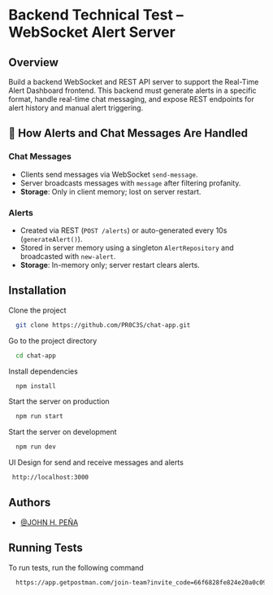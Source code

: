 
# Backend Technical Test – WebSocket Alert Server





## Overview
Build a backend WebSocket and REST API server to support the Real-Time Alert Dashboard
frontend.
This backend must generate alerts in a specific format, handle real-time chat messaging, and
expose REST endpoints for alert history and manual alert triggering.
## 💾 How Alerts and Chat Messages Are Handled

### Chat Messages
- Clients send messages via WebSocket `send-message`.
- Server broadcasts messages with `message` after filtering profanity.
- **Storage**: Only in client memory; lost on server restart.

### Alerts
- Created via REST (`POST /alerts`) or auto-generated every 10s (`generateAlert()`).
- Stored in server memory using a singleton `AlertRepository` and broadcasted with `new-alert`.
- **Storage**: In-memory only; server restart clears alerts.
## Installation

Clone the project

```bash
  git clone https://github.com/PR0C3S/chat-app.git
```

Go to the project directory

```bash
  cd chat-app
```

Install dependencies

```bash
  npm install
```

Start the server on production

```bash
  npm run start
```

Start the server on development

```bash
  npm run dev
```

UI Design for send and receive messages and alerts

```bash
 http://localhost:3000
```


## Authors

- [@JOHN H. PEÑA](https://www.github.com/PR0C3S)


## Running Tests

To run tests, run the following command

```bash
  https://app.getpostman.com/join-team?invite_code=66f6828fe824e20a0c093d19a88b95629998be04a59cc58b3b97e86572ddc8af&target_code=1bb91004fafd59d86f0054e99a3a6de4
```

